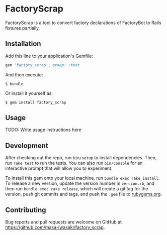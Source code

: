 # FactoryScrap

FactoryScrap is a tool to convert factory declarations of FactoryBot to Rails fixtures partially.

## Installation

Add this line to your application's Gemfile:

```ruby
gem 'factory_scrap', group: :test
```

And then execute:

    $ bundle

Or install it yourself as:

    $ gem install factory_scrap

## Usage

TODO: Write usage instructions here

## Development

After checking out the repo, run `bin/setup` to install dependencies. Then, run `rake test` to run the tests. You can also run `bin/console` for an interactive prompt that will allow you to experiment.

To install this gem onto your local machine, run `bundle exec rake install`. To release a new version, update the version number in `version.rb`, and then run `bundle exec rake release`, which will create a git tag for the version, push git commits and tags, and push the `.gem` file to [rubygems.org](https://rubygems.org).

## Contributing

Bug reports and pull requests are welcome on GitHub at https://github.com/masa-iwasaki/factory_scrap.
